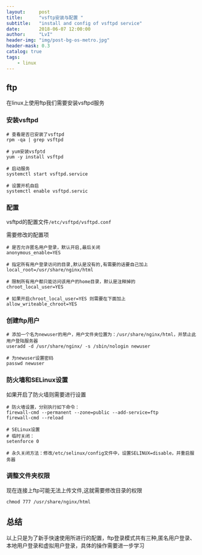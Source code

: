 ```yaml
---
layout:     post
title:      "vsftp安装与配置 "
subtitle:   "install and config of vsftpd service"
date:       2018-06-07 12:00:00
author:     "LvI"
header-img: "img/post-bg-os-metro.jpg"
header-mask: 0.3
catalog: true
tags:
    - linux
---
```


## ftp

在linux上使用ftp我们需要安装vsftpd服务

### 安装vsftpd

```
# 查看是否已安装了vsftpd
rpm -qa | grep vsftpd

# yum安装vsfptd
yum -y install vsftpd

# 启动服务
systemctl start vsftpd.service

# 设置开机自启
systemctl enable vsftpd.servic
```

### 配置

vsftpd的配置文件`/etc/vsftpd/vsftpd.conf`

需要修改的配置项

```
# 是否允许匿名用户登录，默认开启,最后关闭
anonymous_enable=YES

# 指定所有用户登录访问的目录,默认是没有的,有需要的话要自己加上
local_root=/usr/share/nginx/html

# 限制所有用户都只能访问该用户的home目录，默认是注释掉的
chroot_local_user=YES

# 如果开启chroot_local_user=YES 则需要在下面加上
allow_writeable_chroot=YES
```

### 创建ftp用户

```
# 添加一个名为newuser的用户，用户文件夹位置为：/usr/share/nginx/html，并禁止此用户登陆服务器
useradd -d /usr/share/nginx/ -s /sbin/nologin newuser

# 为newuser设置密码
passwd newuser
```

### 防火墙和SELinux设置

如果开启了防火墙则需要进行设置

```
# 防火墙设置，分别执行如下命令：
firewall-cmd --permanent --zone=public --add-service=ftp
firewall-cmd --reload

# SELinux设置
# 临时关闭：
setenforce 0

# 永久关闭方法：修改/etc/selinux/config文件中，设置SELINUX=disable，并重启服务器
```

### 调整文件夹权限

现在连接上ftp可能无法上传文件,这就需要修改目录的权限

```
chmod 777 /usr/share/nginx/html
```

## 总结

以上只是为了新手快速使用所进行的配置，ftp登录模式共有三种,匿名用户登录、本地用户登录和虚拟用户登录，具体的操作需要进一步学习

